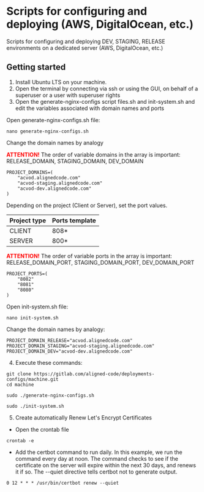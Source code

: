 # Scripts for configuring and deploying (AWS, DigitalOcean, etc.)


Scripts for configuring and deploying DEV, STAGING, RELEASE environments on a dedicated server (AWS, DigitalOcean, etc.)


## Getting started

1. Install Ubuntu LTS on your machine.
2. Open the terminal by connecting via ssh or using the GUI, on behalf of a superuser or a user with superuser rights
3. Open the generate-nginx-configs script files.sh and init-system.sh and edit the variables associated with domain names and ports


Open generate-nginx-configs.sh file:
```
nano generate-nginx-configs.sh
```

Change the domain names by analogy <br/>

<b style="color: red">ATTENTION!</b> The order of variable domains in the array is important: RELEASE_DOMAIN, STAGING_DOMAIN, DEV_DOMAIN

```
PROJECT_DOMAINS=(
    "acvod.alignedcode.com" 
    "acvod-staging.alignedcode.com" 
    "acvod-dev.alignedcode.com"
)
```

Depending on the project (Client or Server), set the port values.

| Project type | Ports template |
|--------------| ---------------|
| CLIENT       | 808*           |
| SERVER       | 800*           |

<b style="color: red">ATTENTION!</b> The order of variable ports in the array is important: RELEASE_DOMAIN_PORT, STAGING_DOMAIN_PORT, DEV_DOMAIN_PORT

```
PROJECT_PORTS=(
    "8082" 
    "8081" 
    "8080" 
)
```


Open init-system.sh file:
```
nano init-system.sh
```

Change the domain names by analogy:
```
PROJECT_DOMAIN_RELEASE="acvod.alignedcode.com"
PROJECT_DOMAIN_STAGING="acvod-staging.alignedcode.com"
PROJECT_DOMAIN_DEV="acvod-dev.alignedcode.com"
```

4. Execute these commands:
```
git clone https://gitlab.com/aligned-code/deployments-configs/machine.git
cd machine
```

```
sudo ./generate-nginx-configs.sh
```

```
sudo ./init-system.sh
```

5. Create automatically Renew Let's Encrypt Certificates

- Open the crontab file
```
crontab -e
```
- Add the certbot command to run daily. In this example, we run the command every day at noon. The command checks to see if the certificate on the server will expire within the next 30 days, and renews it if so. The --quiet directive tells certbot not to generate output.
```
0 12 * * * /usr/bin/certbot renew --quiet
```
